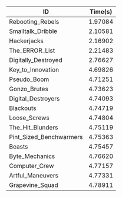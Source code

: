|ID|Time(s)|
|-|-|
|Rebooting_Rebels|1.97084|
|Smalltalk_Dribble|2.10581|
|Hackerjacks|2.16902|
|The_ERROR_List|2.21483|
|Digitally_Destroyed|2.76627|
|Key_to_Innovation|4.69826|
|Pseudo_Boom|4.71251|
|Gonzo_Brutes|4.73623|
|Digital_Destroyers|4.74093|
|Blackouts|4.74719|
|Loose_Screws|4.74804|
|The_Hit_Blunders|4.75119|
|Pint_Sized_Benchwarmers|4.75363|
|Beasts|4.75457|
|Byte_Mechanics|4.76620|
|Computer_Crew|4.77157|
|Artful_Maneuvers|4.77331|
|Grapevine_Squad|4.78911|
